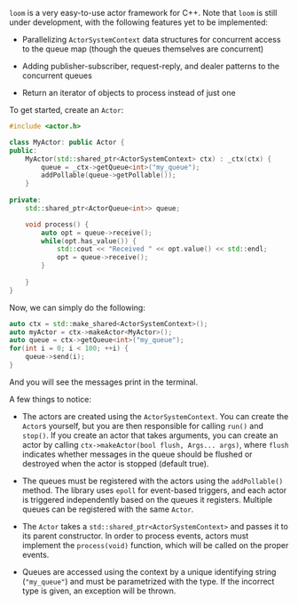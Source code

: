 `loom` is a very easy-to-use actor framework for C++. Note that `loom` is still under development, with the following 
features yet to be implemented:

* Parallelizing `ActorSystemContext` data structures for concurrent access to the queue map (though the queues themselves are concurrent)

* Adding publisher-subscriber, request-reply, and dealer patterns to the concurrent queues

* Return an iterator of objects to process instead of just one

To get started, create an `Actor`:

```c++
#include <actor.h>

class MyActor: public Actor {
public:
    MyActor(std::shared_ptr<ActorSystemContext> ctx) : _ctx(ctx) { 
        queue = _ctx->getQueue<int>("my_queue");
        addPollable(queue->getPollable());
    }
    
private:
    std::shared_ptr<ActorQueue<int>> queue;

    void process() {
        auto opt = queue->receive();
        while(opt.has_value()) {
            std::cout << "Received " << opt.value() << std::endl;
            opt = queue->receive();
        }
        
    }
}
```

Now, we can simply do the following:
```c++
auto ctx = std::make_shared<ActorSystemContext>();
auto myActor = ctx->makeActor<MyActor>();
auto queue = ctx->getQueue<int>("my_queue");
for(int i = 0; i < 100; ++i) {
    queue->send(i);
}

```
And you will see the messages print in the terminal.

A few things to notice:

* The actors are created using the `ActorSystemContext`. You can create the `Actor`s yourself, but you are then responsible
for calling `run()` and `stop()`. If you create an actor that takes arguments, you can create an actor by calling `ctx->makeActor(bool flush, Args... args)`,
where `flush` indicates whether messages in the queue should be flushed or destroyed when the actor is stopped (default true).

* The queues must be registered with the actors using the `addPollable()` method. The library uses `epoll` for event-based triggers,
and each actor is triggered independently based on the queues it registers. Multiple queues can be registered with 
the same `Actor`.

* The `Actor` takes a `std::shared_ptr<ActorSystemContext>` and passes it to its parent constructor. In order to process events,
actors must implement the `process(void)` function, which will be called on the proper events. 

* Queues are accessed using the context by a unique identifying string (`"my_queue"`) and must be parametrized with the type. If the 
incorrect type is given, an exception will be thrown.